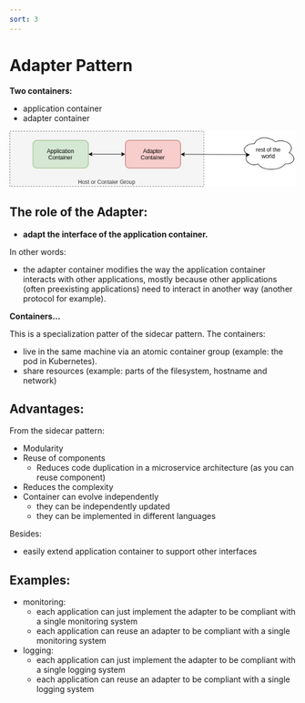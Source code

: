 ```yaml
---
sort: 3
---
```


#  Adapter Pattern

**Two containers:**
- application container
- adapter container

![adapter](./images/adapter.jpg)


## The role of the Adapter:

- **adapt the interface of the application container.**

In other words:
- the adapter container modifies the way the application container interacts with other applications, mostly because other applications (often preexisting applications) need to interact in another way (another protocol for example).


**Containers...**

This is a specialization patter of the sidecar pattern.
The containers:
- live in the same machine via an atomic container group (example: the pod in Kubernetes).
- share resources (example: parts of the filesystem, hostname and network)


## Advantages:

From the sidecar pattern:
- Modularity
- Reuse of components
  - Reduces code duplication in a microservice architecture (as you can reuse component)
- Reduces the complexity
- Container can evolve independently
  - they can be independently updated
  - they can be implemented in different languages

Besides:
- easily extend application container to support other interfaces


## Examples:

- monitoring:
  -  each application can just implement the adapter to be compliant with a single monitoring system
  -  each application can reuse an adapter to be compliant with a single monitoring system
- logging:
  -  each application can just implement the adapter to be compliant with a single logging system
  -  each application can reuse an adapter to be compliant with a single logging system



